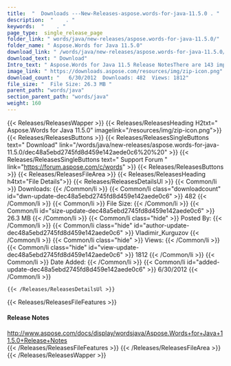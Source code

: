 ```yaml
---
title:  "  Downloads ---New-Releases-aspose.words-for-java-11.5.0 . " 
description:  "    . " 
keywords:  "    . " 
page_type:  single_release_page
folder_link: " words/java/new-releases/aspose.words-for-java-11.5.0/"
folder_name: " Aspose.Words for Java 11.5.0"
download_link: " /words/java/new-releases/aspose.words-for-java-11.5.0/dec48a5ebd2745fd8d459e142aede0c6"
download_text: " Download"
Intro_text: " Aspose.Words for Java 11.5 Release NotesThere are 143 improvements and fixes in ..."
image_link: " https://downloads.aspose.com/resources/img/zip-icon.png"
download_count: "   6/30/2012  Downloads: 482  Views: 1812"
file_size: "  File Size: 26.3 MB "
parent_path: "words/java"
section_parent_path: "words/java"
weight: 160 
---
```


{{< Releases/ReleasesWapper >}}
  {{< Releases/ReleasesHeading H2txt=" Aspose.Words for Java 11.5.0" imagelink="/resources/img/zip-icon.png">}}
  {{< Releases/ReleasesButtons >}}
    {{< Releases/ReleasesSingleButtons text=" Download" link="/words/java/new-releases/aspose.words-for-java-11.5.0/dec48a5ebd2745fd8d459e142aede0c6%20%20" >}}
    {{< Releases/ReleasesSingleButtons text=" Support Forum " link="https://forum.aspose.com/c/words" >}}
  {{< Releases/ReleasesButtons >}}
  {{< Releases/ReleasesFileArea >}}
    {{< Releases/ReleasesHeading h4txt="File Details">}}
    {{< Releases/ReleasesDetailsUl >}}
            {{< Common/li  >}} Downloads: {{< /Common/li >}} 
      {{< Common/li class="downloadcount" id="dwn-update-dec48a5ebd2745fd8d459e142aede0c6" >}} 482 {{< /Common/li >}} 
      {{< Common/li  >}} File Size: {{< /Common/li >}} 
      {{< Common/li id="size-update-dec48a5ebd2745fd8d459e142aede0c6" >}} 26.3 MB {{< /Common/li >}} 
      {{< Common/li  class="hide" >}} Posted By: {{< /Common/li >}} 
      {{< Common/li class="hide" id="author-update-dec48a5ebd2745fd8d459e142aede0c6" >}} Vladimir_Kurguzov {{< /Common/li >}} 
      {{< Common/li class="hide"  >}} Views: {{< /Common/li >}} 
      {{< Common/li class="hide" id="view-update-dec48a5ebd2745fd8d459e142aede0c6" >}} 1812 {{< /Common/li >}} 
      {{< Common/li  >}} Date Added: {{< /Common/li >}} 
      {{< Common/li id="added-update-dec48a5ebd2745fd8d459e142aede0c6" >}} 6/30/2012 {{< /Common/li >}} 

    {{< /Releases/ReleasesDetailsUl >}}

  {{< Releases/ReleasesFileFeatures >}}
      <h4>Release Notes</h4><div><a href="http://www.aspose.com/docs/display/wordsjava/Aspose.Words+for+Java+11.5.0+Release+Notes">http://www.aspose.com/docs/display/wordsjava/Aspose.Words+for+Java+11.5.0+Release+Notes</a></div>
  {{< /Releases/ReleasesFileFeatures >}}
 {{< /Releases/ReleasesFileArea >}}
{{< /Releases/ReleasesWapper >}}


